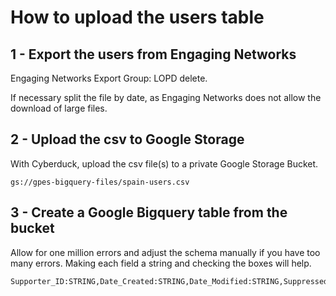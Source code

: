 # How to upload the users table

## 1 - Export the users from Engaging Networks

Engaging Networks Export Group: LOPD delete.

If necessary split the file by date, as Engaging Networks does not allow the download of large files.

## 2 - Upload the csv to Google Storage

With Cyberduck, upload the csv file(s) to a private Google Storage Bucket.

```text
gs://gpes-bigquery-files/spain-users.csv
```

## 3 - Create a Google Bigquery table from the bucket

Allow for one million errors and adjust the schema manually if you have too many errors. Making each field a string and checking the boxes will help.

```text
Supporter_ID:STRING,Date_Created:STRING,Date_Modified:STRING,Suppressed:STRING,email:STRING,first_name:STRING,id_number:STRING,phone_number:STRING,tipo:STRING,last_name:STRING,contact_codes:STRING,SFDC_Contact_ID:STRING,SFDC_Lead_ID:STRING
```
